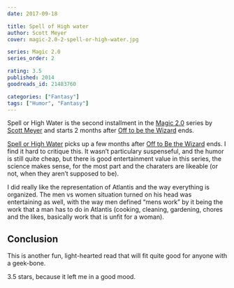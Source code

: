 ```yaml
---
date: 2017-09-18

title: Spell of High water
author: Scott Meyer
cover: magic-2.0-2-spell-or-high-water.jpg

series: Magic 2.0
series_order: 2

rating: 3.5
published: 2014
goodreads_id: 21483760

categories: ["Fantasy"]
tags: ["Humor", "Fantasy"]
---
```


Spell or High Water is the second installment in the [Magic 2.0](../_series/magic-2-0.md) series by [Scott Meyer](../_authors/scott-meyer.md) and starts 2 months after [Off to be the Wizard](2017-09-07-Scott-Meyer---Off-to-be-the-Wizard.md) ends.

<!--more-->

[Spell or High Water]() picks up a few months after [Off to Be the Wizard](2017-09-07-Scott-Meyer---Off-to-be-the-Wizard.md) ends. I find it hard to critique this. It wasn’t particulary suspenseful, and the humor is still quite cheap, but there is good entertainment value in this series, the science makes sense, for the most part and the charaters are likeable (or not, when they aren’t supposed to be).

I did really like the representation of Atlantis and the way everything is organized. The men vs women situation turned on his head was entertaining as well, with the way men defined “mens work” by it being the work that a man has to do in Atlantis (cooking, cleaning, gardening, chores and the likes, basically work that is unfit for a woman).

## Conclusion

This is another fun, light-hearted read that will fit quite good for anyone with a geek-bone.

3.5 stars, because it left me in a good mood.
